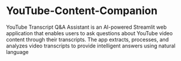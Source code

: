 # YouTube-Content-Companion
YouTube Transcript Q&amp;A Assistant is an AI-powered Streamlit web application that enables users to ask questions about YouTube video content through their transcripts. The app extracts, processes, and analyzes video transcripts to provide intelligent answers using natural language
